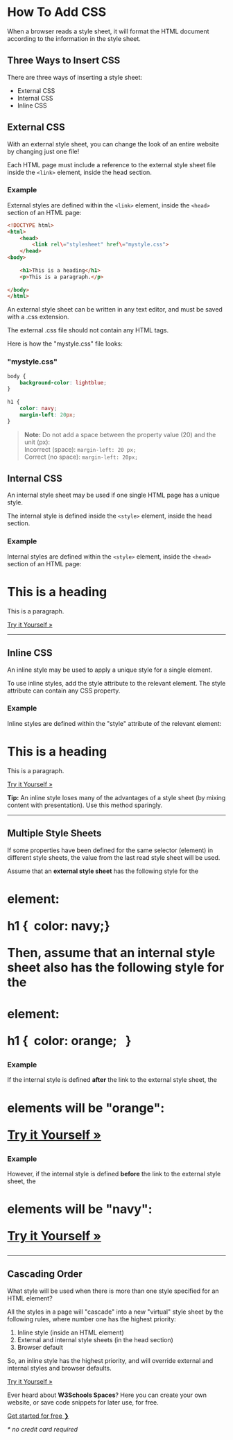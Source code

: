 # How To Add CSS

When a browser reads a style sheet, it will format the HTML document according to the information in the style sheet.

## Three Ways to Insert CSS

There are three ways of inserting a style sheet:

-   External CSS
-   Internal CSS
-   Inline CSS

## External CSS

With an external style sheet, you can change the look of an entire website by changing just one file!

Each HTML page must include a reference to the external style sheet file inside the `<link>` element, inside the head section.

### Example

External styles are defined within the `<link>` element, inside the `<head>` section of an HTML page:
```html
<!DOCTYPE html>  
<html>  
    <head>  
        <link rel\="stylesheet" href\="mystyle.css">  
    </head>  
<body>  
  
    <h1>This is a heading</h1>  
    <p>This is a paragraph.</p>  
  
</body>
</html>
```

An external style sheet can be written in any text editor, and must be saved with a .css extension.

The external .css file should not contain any HTML tags.

Here is how the "mystyle.css" file looks:

### "mystyle.css"
```css
body {
    background-color: lightblue;
}  
  
h1 {
    color: navy;  
    margin-left: 20px;
}
```
>**Note:** Do not add a space between the property value (20) and the unit (px):  
Incorrect (space): `margin-left: 20 px;`  
Correct (no space): `margin-left: 20px;`

## Internal CSS

An internal style sheet may be used if one single HTML page has a unique style.

The internal style is defined inside the `<style>` element, inside the head section.

### Example

Internal styles are defined within the `<style>` element, inside the `<head>` section of an HTML page:

<!DOCTYPE html>  
<html>  
<head>  
<style>  
body {  background-color: linen;}  
  
h1 {  color: maroon;  
  margin-left: 40px;}  
</style>  
</head>  
<body>  
  
<h1>This is a heading</h1>  
<p>This is a paragraph.</p>  
  
</body>  
</html>

[Try it Yourself »](https://www.w3schools.com/css/css_howto.asptryit.asp?filename=trycss_howto_internal)

___

## Inline CSS

An inline style may be used to apply a unique style for a single element.

To use inline styles, add the style attribute to the relevant element. The style attribute can contain any CSS property.

### Example

Inline styles are defined within the "style" attribute of the relevant element:

<!DOCTYPE html>  
<html>  
<body>  
  
<h1 style\="color:blue;text-align:center;">This is a heading</h1>  
<p style\="color:red;">This is a paragraph.</p>  
  
</body>  
</html>

[Try it Yourself »](https://www.w3schools.com/css/css_howto.asptryit.asp?filename=trycss_howto_inline)

**Tip:** An inline style loses many of the advantages of a style sheet (by mixing content with presentation). Use this method sparingly.

___

## Multiple Style Sheets

If some properties have been defined for the same selector (element) in different style sheets, the value from the last read style sheet will be used. 

Assume that an **external style sheet** has the following style for the <h1> element:

h1 {  color: navy;}

Then, assume that an **internal style sheet** also has the following style for the <h1> element:

h1 {  color: orange;   }

### Example

If the internal style is defined **after** the link to the external style sheet, the <h1> elements will be "orange":

<head>  
<link rel\="stylesheet" type\="text/css" href\="mystyle.css">  
<style>  
h1 {  color: orange;}  
</style>  
</head>

[Try it Yourself »](https://www.w3schools.com/css/css_howto.asptryit.asp?filename=trycss_howto_multiple)

### Example

However, if the internal style is defined **before** the link to the external style sheet, the <h1> elements will be "navy": 

<head>  
<style>  
h1 {  color: orange;}  
</style>  
<link rel\="stylesheet" type\="text/css" href\="mystyle.css">  
</head>

[Try it Yourself »](https://www.w3schools.com/css/css_howto.asptryit.asp?filename=trycss_howto_multiple2)

___

## Cascading Order

What style will be used when there is more than one style specified for an HTML element?

All the styles in a page will "cascade" into a new "virtual" style sheet by the following rules, where number one has the highest priority:

1.  Inline style (inside an HTML element)
2.  External and internal style sheets (in the head section)
3.  Browser default

So, an inline style has the highest priority, and will override external and internal styles and browser defaults.

[Try it Yourself »](https://www.w3schools.com/css/css_howto.asptryit.asp?filename=trycss_howto_cascade)

Ever heard about **W3Schools Spaces**? Here you can create your own website, or save code snippets for later use, for free.

[Get started for free ❯](https://www.w3spaces.com "Get Started With W3Schools Spaces")

_\* no credit card required_